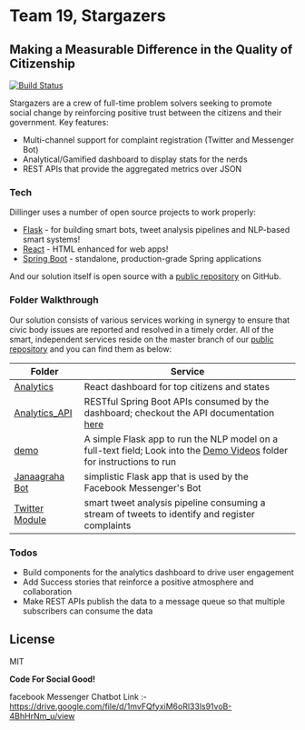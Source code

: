 # Team 19, Stargazers
## Making a Measurable Difference in the Quality of Citizenship

[![Build Status](https://travis-ci.org/joemccann/dillinger.svg?branch=master)](https://travis-ci.org/joemccann/dillinger)

Stargazers are a crew of full-time problem solvers seeking to promote social change by reinforcing positive trust between the citizens and their government.
Key features:
  - Multi-channel support for complaint registration (Twitter and Messenger Bot)
  - Analytical/Gamified dashboard to display stats for the nerds
  - REST APIs that provide the aggregated metrics over JSON

### Tech
Dillinger uses a number of open source projects to work properly:

* [Flask](https://flask.palletsprojects.com/en/1.1.x/) - for building smart bots, tweet analysis pipelines and NLP-based smart systems!
* [React](https://reactjs.org/) - HTML enhanced for web apps!
* [Spring Boot](https://spring.io/projects/spring-boot) - standalone, production-grade Spring applications

And our solution itself is open source with a [public repository](https://github.com/CFGIndia20/team-19)
 on GitHub.

### Folder Walkthrough

Our solution consists of various services working in synergy to ensure that civic body issues are reported and resolved in a timely order. All of the smart, independent services reside on the master branch of our [public repository](https://github.com/CFGIndia20/team-19) and you can find them as below:

| Folder | Service |
| ------ | ------ |
| [Analytics](https://github.com/CFGIndia20/team-19/tree/master/Analytics/janaagraha_analytics) | React dashboard for top citizens and states |
| [Analytics_API](https://github.com/CFGIndia20/team-19/tree/master/Analytics_API) | RESTful Spring Boot APIs consumed by the dashboard; checkout the API documentation [here](https://documenter.getpostman.com/view/8926422/T1DqevoA?version=latest#9450a043-981b-4fb0-8b01-d4d9ddd25646) |
| [demo](https://github.com/CFGIndia20/team-19/tree/master/demo) | A simple Flask app to run the NLP model on a full-text field; Look into the [Demo Videos](https://github.com/CFGIndia20/team-19/tree/master/Demo%20Videos) folder for instructions to run |
| [Janaagraha Bot](https://github.com/CFGIndia20/team-19/tree/master/Janaagraha%20Bot) | simplistic Flask app that is used by the Facebook Messenger's Bot | And the bot is trained on https://wit.ai/ and generated access token keys for the bot using https://developers.facebook.com/apps/ 
| [Twitter Module](https://github.com/CFGIndia20/team-19/tree/master/TwitterModule) | smart tweet analysis pipeline consuming a stream of tweets to identify and register complaints |

### Todos

 - Build components for the analytics dashboard to drive user engagement
 - Add Success stories that reinforce a positive atmosphere and collaboration
 - Make REST APIs publish the data to a message queue so that multiple subscribers can consume the data

License
----

MIT

**Code For Social Good!**

[//]: # (These are reference links used in the body of this note and get stripped out when the markdown processor does its job. There is no need to format nicely because it shouldn't be seen. Thanks SO - http://stackoverflow.com/questions/4823468/store-comments-in-markdown-syntax)


   [dill]: <https://github.com/joemccann/dillinger>
   [git-repo-url]: <https://github.com/joemccann/dillinger.git>
   [john gruber]: <http://daringfireball.net>
   [df1]: <http://daringfireball.net/projects/markdown/>
   [markdown-it]: <https://github.com/markdown-it/markdown-it>
   [Ace Editor]: <http://ace.ajax.org>
   [node.js]: <http://nodejs.org>
   [Twitter Bootstrap]: <http://twitter.github.com/bootstrap/>
   [jQuery]: <http://jquery.com>
   [@tjholowaychuk]: <http://twitter.com/tjholowaychuk>
   [express]: <http://expressjs.com>
   [AngularJS]: <http://angularjs.org>
   [Gulp]: <http://gulpjs.com>

   [PlDb]: <https://github.com/joemccann/dillinger/tree/master/plugins/dropbox/README.md>
   [PlGh]: <https://github.com/joemccann/dillinger/tree/master/plugins/github/README.md>
   [PlGd]: <https://github.com/joemccann/dillinger/tree/master/plugins/googledrive/README.md>
   [PlOd]: <https://github.com/joemccann/dillinger/tree/master/plugins/onedrive/README.md>
   [PlMe]: <https://github.com/joemccann/dillinger/tree/master/plugins/medium/README.md>
   [PlGa]: <https://github.com/RahulHP/dillinger/blob/master/plugins/googleanalytics/README.md>
   
   facebook Messenger Chatbot Link :- https://drive.google.com/file/d/1mvFQfyxiM6oRl33ls91voB-4BhHrNm_u/view
